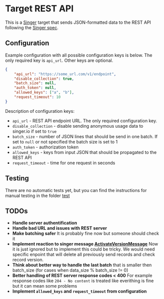 # Target REST API

This is a [Singer](https://singer.io) target that sends JSON-formatted data to the REST API
following the [Singer spec](https://github.com/singer-io/getting-started/blob/master/SPEC.md).


## Configuration

Example configuration with all possible configuration keys is below. The only required key is `api_url`. Other keys are optional.

``` json
{
    "api_url": "https://some_url.com/v1/endpoint",
    "disable_collection": true,
    "batch_size": null,
    "auth_token": null,
    "allowed_keys": ["a", "b"],
    "request_timeout": 10
}
```

Description of configuration keys:
* `api_url` - REST API endpoint URL. The only required configuration key.
* `disable_collection` - disable sending anonymous usage data to singer.io if set to `true`
* `batch_size` - number of JSON lines that should be send in one batch. If set to `null` or not specified the batch size is set to 1
* `auth_token` - authorization token
* `allowed_keys` - keys from input JSON that should be propagated to the REST API
* `request_timeout` - time for one request in seconds

## Testing

There are no automatic tests yet, but you can find the instructions for manual testing in the folder [test](test)

## TODOs

* **Handle server authentification** 
* **Handle bad URL and issues with REST server**
* **Make batching safer** It is probably fine now but someone should check it
* **Implement reaction to singer message [ActivateVersionMessage](https://github.com/singer-io/singer-python/blob/0c066de21111d8572425083b4a8792d193c80af1/singer/messages.py#L137)** Now it is just ignored but to implement this could be tricky. We would need specific enpoint that will delete all previously send records and check record version.
* **Think about better way to handle the last batch** that is smaller then batch_size (for cases when data_size % batch_size != 0)
* **Better handling of REST server response codes < 400** For example response codes like `204 - No content` is treated like everithing is fine but it can mean some problems
* **Implement `allowed_keys` and `request_timeout` from configuration**
